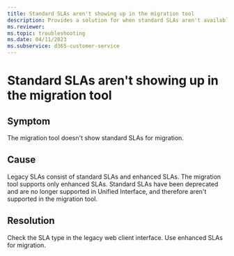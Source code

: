 ```yaml
---
title: Standard SLAs aren't showing up in the migration tool
description: Provides a solution for when standard SLAs aren't available in the migration tool in Dynamics 365 Customer Service.
ms.reviewer: 
ms.topic: troubleshooting
ms.date: 04/11/2023
ms.subservice: d365-customer-service
---
```


# Standard SLAs aren't showing up in the migration tool

## Symptom

The migration tool doesn't show standard SLAs for migration.

## Cause

Legacy SLAs consist of standard SLAs and enhanced SLAs. The migration tool supports only enhanced SLAs. Standard SLAs have been deprecated and are no longer supported in Unified Interface, and therefore aren't supported in the migration tool.

## Resolution

Check the SLA type in the legacy web client interface. Use enhanced SLAs for migration.
